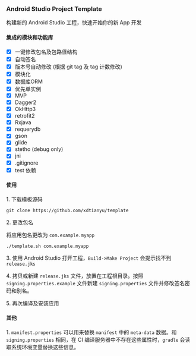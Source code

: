### Android Studio Project Template

构建新的 Android Studio 工程，快速开始你的新 App 开发

#### 集成的模块和功能库

- [x] 一键修改包名及包路径结构
- [x] 自动签名
- [x] 版本号自动修改 (根据 git tag 及 tag 计数修改)
- [x] 模块化
- [x] 数据库ORM
- [x] 优先单实例
- [x] MVP
- [x] Dagger2
- [x] OkHttp3
- [x] retrofit2
- [x] Rxjava
- [x] requerydb
- [x] gson
- [x] glide
- [x] stetho (debug only)
- [x] jni
- [x] .gitignore
- [x] test 依赖

#### 使用
1\. 下载模板源码

```shell
git clone https://github.com/xdtianyu/template
```

2\. 更改包名

将应用包名更改为 `com.example.myapp`

```shell
./template.sh com.example.myapp
```

3\. 使用 Android Studio 打开工程，`Build->Make Project` 会提示找不到 `release.jks`

4\. 拷贝或新建 `release.jks` 文件，放置在工程根目录。按照 `signing.properties.example`  文件新建 `signing.properties` 文件并修改签名密码和别名。

5\. 再次编译及安装应用

#### 其他

1\.  `manifest.properties` 可以用来替换 `manifest` 中的 `meta-data` 数据。和 `signing.properties` 相同，在 CI 编译服务器中不存在这些属性时，`gradle` 会读取系统环境变量替换这些信息。
